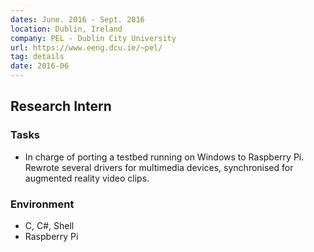 ```yaml
---
dates: June. 2016 - Sept. 2016
location: Dublin, Ireland
company: PEL - Dublin City University
url: https://www.eeng.dcu.ie/~pel/
tag: details
date: 2016-06
---
```


## Research Intern
### Tasks

- In charge of porting a testbed running on Windows to Raspberry Pi. Rewrote several drivers for multimedia devices, synchronised for augmented reality video clips. 

### Environment

- C, C#, Shell
- Raspberry Pi